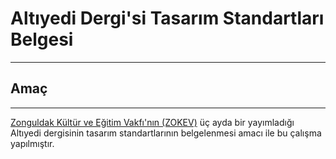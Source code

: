 # Altıyedi Dergi'si Tasarım Standartları Belgesi
---
## Amaç
---

[Zonguldak Kültür ve Eğitim Vakfı'nın (ZOKEV)](http://www.zokev.com") üç ayda bir yayımladığı Altıyedi dergisinin tasarım standartlarının belgelenmesi amacı ile bu çalışma yapılmıştır.
